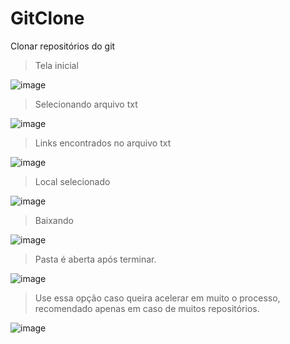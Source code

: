 # GitClone
Clonar repositórios do git

> Tela inicial
>
![image](https://user-images.githubusercontent.com/38293885/200085129-6f0d1c88-fb20-44d7-ac3e-13a85debcb93.png)

> Selecionando arquivo txt

![image](https://user-images.githubusercontent.com/38293885/200085182-38602865-c121-4314-b246-a79fe425ddf0.png)

> Links encontrados no arquivo txt

![image](https://user-images.githubusercontent.com/38293885/200085209-2cb2821f-98ed-40c7-ba68-cb6125981084.png)

> Local selecionado

![image](https://user-images.githubusercontent.com/38293885/200085218-03fc9356-2ffa-4f21-b79e-d563b31c92ea.png)

> Baixando

![image](https://user-images.githubusercontent.com/38293885/200085277-8cee96fa-7a60-40b5-8821-50006345bbfc.png)

> Pasta é aberta após terminar.

![image](https://user-images.githubusercontent.com/38293885/200085342-9955af02-b431-46f0-88e0-4be51baa9148.png)

> Use essa opção caso queira acelerar em muito o processo, recomendado apenas em caso de muitos repositórios.

![image](https://user-images.githubusercontent.com/38293885/200088403-53cb27a7-10c0-4cc8-976d-c9a0459eef4c.png)

